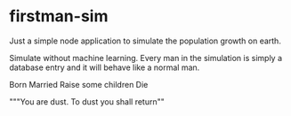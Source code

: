 # firstman-sim


Just a simple node application to simulate the population growth on earth.

Simulate without machine learning. Every man in the simulation is simply a database entry and it will behave like a normal man.

Born Married Raise some children Die


"""You are dust.  To dust you shall return""
